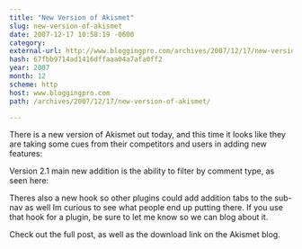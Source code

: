 ```yaml
---
title: "New Version of Akismet"
slug: new-version-of-akismet
date: 2007-12-17 10:58:19 -0600
category: 
external-url: http://www.bloggingpro.com/archives/2007/12/17/new-version-of-akismet/
hash: 67fbb9714ad1416dffaaa04a7afa0ff2
year: 2007
month: 12
scheme: http
host: www.bloggingpro.com
path: /archives/2007/12/17/new-version-of-akismet/

---
```


There is a new version of Akismet out today, and this time it looks like they are taking some cues from their competitors and users in adding new features:

Version 2.1 main new addition is the ability to filter by comment type, as seen here:

Theres also a new hook so other plugins could add addition tabs to the sub-nav as well  Im curious to see what people end up putting there. If you use that hook for a plugin, be sure to let me know so we can blog about it.

Check out the full post, as well as the download link on the Akismet blog.
